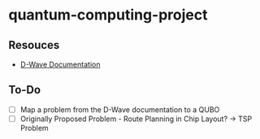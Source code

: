 # quantum-computing-project

## Resouces 

- [D-Wave Documentation](https://docs.dwavesys.com/docs/latest/index.html)

## To-Do

- [ ] Map a problem from the D-Wave documentation to a QUBO
- [ ] Originally Proposed Problem - Route Planning in Chip Layout? -> TSP Problem